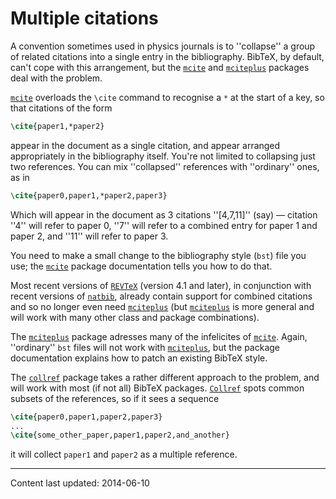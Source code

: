 # Multiple citations

A convention sometimes used in physics journals is to ''collapse'' a group of
related citations into a single entry in the bibliography.  BibTeX,
by default, can't cope with this arrangement, but the [`mcite`](https://ctan.org/pkg/mcite)
and [`mciteplus`](https://ctan.org/pkg/mciteplus) packages deal with the problem.

[`mcite`](https://ctan.org/pkg/mcite) overloads the `\cite` command to recognise a
`*` at the start of a key, so that citations of the form
```latex
\cite{paper1,*paper2}
```
appear in the document as a single citation, and appear arranged
appropriately in the bibliography itself.  You're not limited to
collapsing just two references.  You can mix ''collapsed'' references
with ''ordinary'' ones, as in
```latex
\cite{paper0,paper1,*paper2,paper3}
```
Which will appear in the document as 3&nbsp;citations ''[4,7,11]''
(say)&nbsp;&mdash; citation ''4'' will refer to paper&nbsp;0, ''7'' will refer to a
combined entry for paper&nbsp;1 and paper&nbsp;2, and ''11'' will refer to
paper&nbsp;3.

You need to make a small change to the bibliography style
(`bst`) file you use; the [`mcite`](https://ctan.org/pkg/mcite) package
documentation tells you how to do that.

Most recent versions of [`REVTeX`](https://ctan.org/pkg/revtex4-1) (version 4.1 and later), in
conjunction with recent versions of [`natbib`](https://ctan.org/pkg/natbib), already contain
support for combined citations and so no longer even need
[`mciteplus`](https://ctan.org/pkg/mciteplus) (but [`mciteplus`](https://ctan.org/pkg/mciteplus) is more general and will
work with many other class and package combinations).

The [`mciteplus`](https://ctan.org/pkg/mciteplus) package adresses many of the infelicites of
[`mcite`](https://ctan.org/pkg/mcite).  Again, ''ordinary'' `bst` files will not
work with [`mciteplus`](https://ctan.org/pkg/mciteplus), but the package documentation explains
how to patch an existing BibTeX style.

The [`collref`](https://ctan.org/pkg/collref) package takes a rather different approach to the
problem, and will work with most (if not all) BibTeX packages.
[`Collref`](https://ctan.org/pkg/Collref) spots common subsets of the references, so if it
sees a sequence
```latex
\cite{paper0,paper1,paper2,paper3}
...
\cite{some_other_paper,paper1,paper2,and_another}
```
it will collect `paper1` and `paper2` as a multiple reference.


----

Content last updated: 2014-06-10
